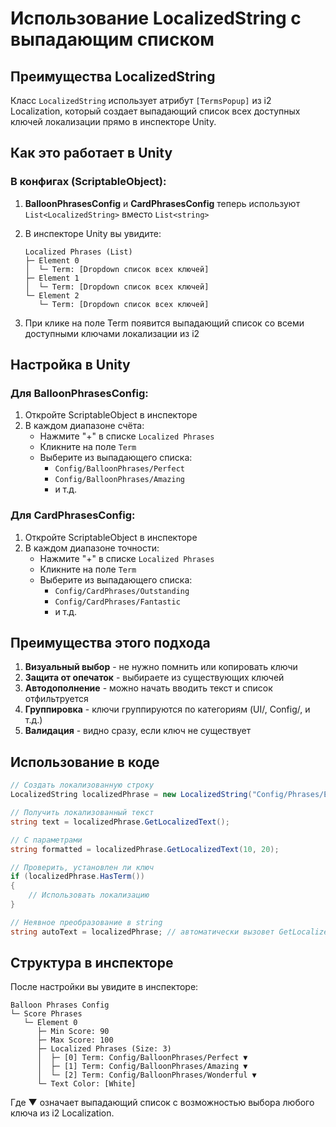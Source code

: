 # Использование LocalizedString с выпадающим списком

## Преимущества LocalizedString

Класс `LocalizedString` использует атрибут `[TermsPopup]` из i2 Localization, который создает выпадающий список всех доступных ключей локализации прямо в инспекторе Unity.

## Как это работает в Unity

### В конфигах (ScriptableObject):

1. **BalloonPhrasesConfig** и **CardPhrasesConfig** теперь используют `List<LocalizedString>` вместо `List<string>`

2. В инспекторе Unity вы увидите:
   ```
   Localized Phrases (List)
   ├─ Element 0
   │  └─ Term: [Dropdown список всех ключей]
   ├─ Element 1
   │  └─ Term: [Dropdown список всех ключей]
   └─ Element 2
      └─ Term: [Dropdown список всех ключей]
   ```

3. При клике на поле Term появится выпадающий список со всеми доступными ключами локализации из i2

## Настройка в Unity

### Для BalloonPhrasesConfig:
1. Откройте ScriptableObject в инспекторе
2. В каждом диапазоне счёта:
   - Нажмите "+" в списке `Localized Phrases`
   - Кликните на поле `Term`
   - Выберите из выпадающего списка:
     - `Config/BalloonPhrases/Perfect`
     - `Config/BalloonPhrases/Amazing`
     - и т.д.

### Для CardPhrasesConfig:
1. Откройте ScriptableObject в инспекторе
2. В каждом диапазоне точности:
   - Нажмите "+" в списке `Localized Phrases`
   - Кликните на поле `Term`
   - Выберите из выпадающего списка:
     - `Config/CardPhrases/Outstanding`
     - `Config/CardPhrases/Fantastic`
     - и т.д.

## Преимущества этого подхода

1. **Визуальный выбор** - не нужно помнить или копировать ключи
2. **Защита от опечаток** - выбираете из существующих ключей
3. **Автодополнение** - можно начать вводить текст и список отфильтруется
4. **Группировка** - ключи группируются по категориям (UI/, Config/, и т.д.)
5. **Валидация** - видно сразу, если ключ не существует

## Использование в коде

```csharp
// Создать локализованную строку
LocalizedString localizedPhrase = new LocalizedString("Config/Phrases/Excellent");

// Получить локализованный текст
string text = localizedPhrase.GetLocalizedText();

// С параметрами
string formatted = localizedPhrase.GetLocalizedText(10, 20);

// Проверить, установлен ли ключ
if (localizedPhrase.HasTerm())
{
    // Использовать локализацию
}

// Неявное преобразование в string
string autoText = localizedPhrase; // автоматически вызовет GetLocalizedText()
```

## Структура в инспекторе

После настройки вы увидите в инспекторе:

```
Balloon Phrases Config
└─ Score Phrases
   └─ Element 0
      ├─ Min Score: 90
      ├─ Max Score: 100
      ├─ Localized Phrases (Size: 3)
      │  ├─ [0] Term: Config/BalloonPhrases/Perfect ▼
      │  ├─ [1] Term: Config/BalloonPhrases/Amazing ▼
      │  └─ [2] Term: Config/BalloonPhrases/Wonderful ▼
      └─ Text Color: [White]
```

Где ▼ означает выпадающий список с возможностью выбора любого ключа из i2 Localization.